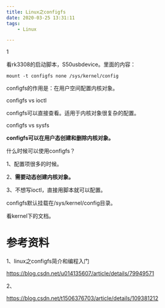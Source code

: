 ```yaml
---
title: Linux之configfs
date: 2020-03-25 13:31:11
tags:
	- Linux

---
```


1

看rk3308的启动脚本，S50usbdevice。里面的内容：

```
mount -t configfs none /sys/kernel/config
```

configfs的作用是：在用户空间配置内核对象。

configfs vs ioctl

configfs可以直接查看。适用于内核对象很复杂的配置。

configfs vs sysfs

**configfs可以在用户态创建和删除内核对象。**



什么时候可以使用configfs？

1、配置项很多的时候。

2、**需要动态创建内核对象。**

3、不想写ioctl，直接用脚本就可以配置。



configfs默认挂载在/sys/kernel/config目录。



看kernel下的文档。



# 参考资料

1、linux之configfs简介和编程入门

https://blog.csdn.net/u014135607/article/details/79949571

2、

https://blog.csdn.net/t1506376703/article/details/109381212